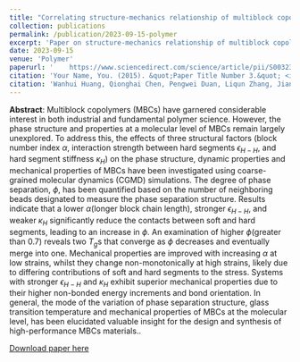 ```yaml
---
title: "Correlating structure-mechanics relationship of multiblock copolymers: Insights from molecular dynamics simulation"
collection: publications
permalink: /publication/2023-09-15-polymer
excerpt: 'Paper on structure-mechanics relationship of multiblock copolymers'
date: 2023-09-15
venue: 'Polymer'
paperurl: '    https://www.sciencedirect.com/science/article/pii/S0032386123006870'
citation: 'Your Name, You. (2015). &quot;Paper Title Number 3.&quot; <i>Journal 1</i>. 1(3).'
citation: 'Wanhui Huang, Qionghai Chen, Pengwei Duan, Liqun Zhang, Jianxiang Shen*, and Jun Liu*. “ Correlating structure-mechanics relationship of multiblock copolymers: Insights from molecular dynamics simulation” Polymer 285 (2023): 126357.'
---
```


**Abstract**: Multiblock copolymers (MBCs) have garnered considerable interest in both industrial and fundamental polymer science. However, the phase structure and properties at a molecular level of MBCs remain largely unexplored. To address this, the effects of three structural factors (block number index $\alpha$, interaction strength between hard segments $\epsilon_{H-H}$, and hard segment stiffness $\kappa_{H}$) on the phase structure, dynamic properties and mechanical properties of MBCs have been investigated using coarse-grained molecular dynamics (CGMD) simulations. The degree of phase separation, $\phi$, has been quantified based on the number of neighboring beads designated to measure the phase separation structure. Results indicate that a lower $\alpha$(longer block chain length), stronger $\epsilon_{H-H}$, and weaker $\kappa_{H}$ significantly reduce the contacts between soft and hard segments, leading to an increase in $\phi$. An examination of higher $\phi$(greater than 0.7) reveals two $T_{g}$s that converge as $\phi$ decreases and eventually merge into one. Mechanical properties are improved with increasing $\alpha$ at low strains, whilst they change non-monotonically at high strains, likely due to differing contributions of soft and hard segments to the stress. Systems with stronger $\epsilon_{H-H}$ and $\kappa_{H}$ exhibit superior mechanical properties due to their higher non-bonded energy increments and bond orientation. In general, the mode of the variation of phase separation structure, glass transition temperature and mechanical properties of MBCs at the molecular level, has been elucidated valuable insight for the design and synthesis of high-performance MBCs materials..

[Download paper here](https://www.researchgate.net/publication/373958787_Correlating_structure-mechanics_relationship_of_multiblock_copolymers_Insights_from_molecular_dynamics_simulation)
